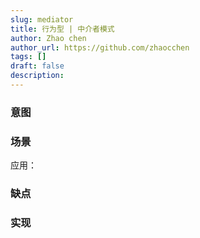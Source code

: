 ```yaml
---
slug: mediator
title: 行为型 | 中介者模式
author: Zhao chen
author_url: https://github.com/zhaocchen
tags: []
draft: false
description: 
---
```



### 意图

### 场景

应用：

### 缺点

### 实现

